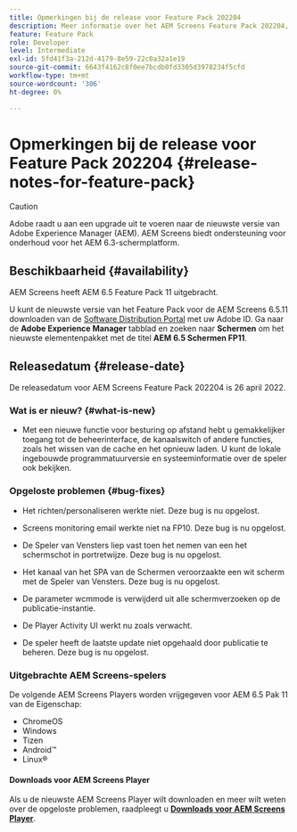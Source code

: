 ```yaml
---
title: Opmerkingen bij de release voor Feature Pack 202204
description: Meer informatie over het AEM Screens Feature Pack 202204, dat op 26 april 2022 is uitgebracht.
feature: Feature Pack
role: Developer
level: Intermediate
exl-id: 5fd41f3a-212d-4179-8e59-22c0a32a1e19
source-git-commit: 6643f4162c8f0ee7bcdb0fd3305d3978234f5cfd
workflow-type: tm+mt
source-wordcount: '306'
ht-degree: 0%

---
```


# Opmerkingen bij de release voor Feature Pack 202204 {#release-notes-for-feature-pack}

>[!CAUTION]
>Adobe raadt u aan een upgrade uit te voeren naar de nieuwste versie van Adobe Experience Manager (AEM). AEM Screens biedt ondersteuning voor onderhoud voor het AEM 6.3-schermplatform.

## Beschikbaarheid {#availability}

AEM Screens heeft AEM 6.5 Feature Pack 11 uitgebracht.

U kunt de nieuwste versie van het Feature Pack voor de AEM Screens 6.5.11 downloaden van de [Software Distribution Portal](https://experience.adobe.com/#/downloads/content/software-distribution/en/aem.html) met uw Adobe ID. Ga naar de **Adobe Experience Manager** tabblad en zoeken naar **Schermen** om het nieuwste elementenpakket met de titel **AEM 6.5 Schermen FP11**.

## Releasedatum {#release-date}

De releasedatum voor AEM Screens Feature Pack 202204 is 26 april 2022.

### Wat is er nieuw? {#what-is-new}

* Met een nieuwe functie voor besturing op afstand hebt u gemakkelijker toegang tot de beheerinterface, de kanaalswitch of andere functies, zoals het wissen van de cache en het opnieuw laden. U kunt de lokale ingebouwde programmatuurversie en systeeminformatie over de speler ook bekijken.

### Opgeloste problemen {#bug-fixes}

* Het richten/personaliseren werkte niet. Deze bug is nu opgelost.

* Screens monitoring email werkte niet na FP10. Deze bug is nu opgelost.

* De Speler van Vensters liep vast toen het nemen van een het schermschot in portretwijze. Deze bug is nu opgelost.

* Het kanaal van het SPA van de Schermen veroorzaakte een wit scherm met de Speler van Vensters. Deze bug is nu opgelost.

* De parameter wcmmode is verwijderd uit alle schermverzoeken op de publicatie-instantie.

* De Player Activity UI werkt nu zoals verwacht.

* De speler heeft de laatste update niet opgehaald door publicatie te beheren. Deze bug is nu opgelost.

### Uitgebrachte AEM Screens-spelers

De volgende AEM Screens Players worden vrijgegeven voor AEM 6.5 Pak 11 van de Eigenschap:

* ChromeOS
* Windows
* Tizen
* Android™
* Linux®

#### Downloads voor AEM Screens Player

Als u de nieuwste AEM Screens Player wilt downloaden en meer wilt weten over de opgeloste problemen, raadpleegt u **[Downloads voor AEM Screens Player](https://download.macromedia.com/screens/index.html)**.
